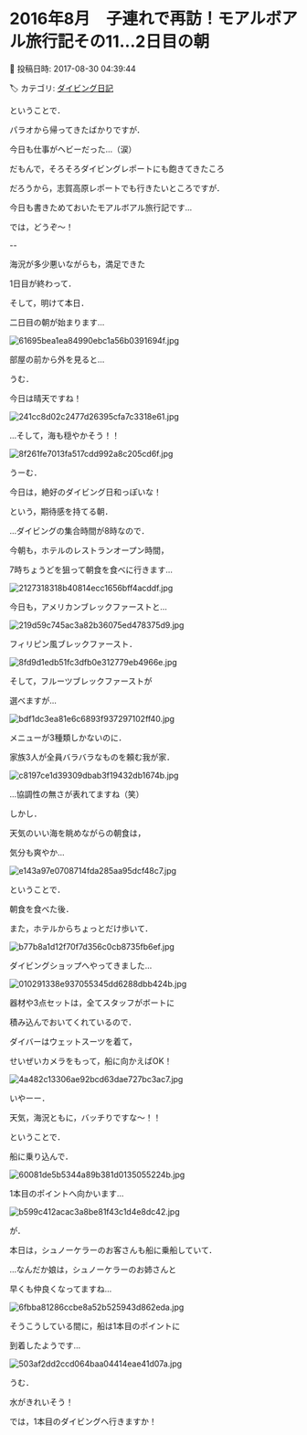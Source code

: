 # 2016年8月　子連れで再訪！モアルボアル旅行記その11…2日目の朝

📅 投稿日時: 2017-08-30 04:39:44

🏷️ カテゴリ: [ダイビング日記](ce3a7a8d424d112fce83ee85c81a0e344.md)

ということで．


パラオから帰ってきたばかりですが．


今日も仕事がヘビーだった…（涙）





だもんで，そろそろダイビングレポートにも飽きてきたころ


だろうから，志賀高原レポートでも行きたいところですが．


今日も書きためておいたモアルボアル旅行記です…


では，どうぞ～！





--


海況が多少悪いながらも，満足できた


1日目が終わって．





そして，明けて本日．


二日目の朝が始まります…




![61695bea1ea84990ebc1a56b0391694f.jpg](images/61695bea1ea84990ebc1a56b0391694f.jpg)




部屋の前から外を見ると…


うむ．


今日は晴天ですね！




![241cc8d02c2477d26395cfa7c3318e61.jpg](images/241cc8d02c2477d26395cfa7c3318e61.jpg)




…そして，海も穏やかそう！！




![8f261fe7013fa517cdd992a8c205cd6f.jpg](images/8f261fe7013fa517cdd992a8c205cd6f.jpg)




うーむ．


今日は，絶好のダイビング日和っぽいな！





という，期待感を持てる朝．


…ダイビングの集合時間が8時なので．


今朝も，ホテルのレストランオープン時間，


7時ちょうどを狙って朝食を食べに行きます…




![2127318318b40814ecc1656bff4acddf.jpg](images/2127318318b40814ecc1656bff4acddf.jpg)







今日も，アメリカンブレックファーストと…




![219d59c745ac3a82b36075ed478375d9.jpg](images/219d59c745ac3a82b36075ed478375d9.jpg)




フィリピン風ブレックファースト．




![8fd9d1edb51fc3dfb0e312779eb4966e.jpg](images/8fd9d1edb51fc3dfb0e312779eb4966e.jpg)




そして，フルーツブレックファーストが


選べますが…




![bdf1dc3ea81e6c6893f937297102ff40.jpg](images/bdf1dc3ea81e6c6893f937297102ff40.jpg)




メニューが3種類しかないのに．


家族3人が全員バラバラなものを頼む我が家．




![c8197ce1d39309dbab3f19432db1674b.jpg](images/c8197ce1d39309dbab3f19432db1674b.jpg)




…協調性の無さが表れてますね（笑）





しかし．


天気のいい海を眺めながらの朝食は，


気分も爽やか…




![e143a97e0708714fda285aa95dcf48c7.jpg](images/e143a97e0708714fda285aa95dcf48c7.jpg)







ということで．


朝食を食べた後．


また，ホテルからちょっとだけ歩いて．




![b77b8a1d12f70f7d356c0cb8735fb6ef.jpg](images/b77b8a1d12f70f7d356c0cb8735fb6ef.jpg)




ダイビングショップへやってきました…




![010291338e937055345dd6288dbb424b.jpg](images/010291338e937055345dd6288dbb424b.jpg)







器材や3点セットは，全てスタッフがボートに


積み込んでおいてくれているので．


ダイバーはウェットスーツを着て，


せいぜいカメラをもって，船に向かえばOK！




![4a482c13306ae92bcd63dae727bc3ac7.jpg](images/4a482c13306ae92bcd63dae727bc3ac7.jpg)




いやーー．


天気，海況ともに，バッチりですな～！！





ということで．


船に乗り込んで．




![60081de5b5344a89b381d0135055224b.jpg](images/60081de5b5344a89b381d0135055224b.jpg)




1本目のポイントへ向かいます…




![b599c412acac3a8be81f43c1d4e8dc42.jpg](images/b599c412acac3a8be81f43c1d4e8dc42.jpg)




が．


本日は，シュノーケラーのお客さんも船に乗船していて．


…なんだか娘は，シュノーケラーのお姉さんと


早くも仲良くなってますね…




![6fbba81286ccbe8a52b525943d862eda.jpg](images/6fbba81286ccbe8a52b525943d862eda.jpg)







そうこうしている間に，船は1本目のポイントに


到着したようです…




![503af2dd2ccd064baa04414eae41d07a.jpg](images/503af2dd2ccd064baa04414eae41d07a.jpg)




うむ．


水がきれいそう！





では，1本目のダイビングへ行きますか！
